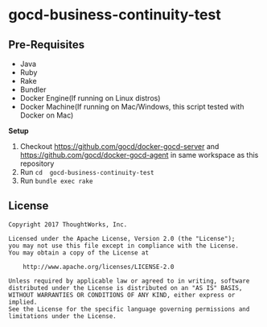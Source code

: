 # gocd-business-continuity-test

## Pre-Requisites
* Java
* Ruby
* Rake
* Bundler
* Docker Engine(If running on Linux distros)
* Docker Machine(If running on Mac/Windows, this script tested with Docker on Mac)


**Setup**

1. Checkout https://github.com/gocd/docker-gocd-server and https://github.com/gocd/docker-gocd-agent in same workspace as this repository
2. Run `cd  gocd-business-continuity-test`
3. Run `bundle exec rake`

## License

```plain
Copyright 2017 ThoughtWorks, Inc.

Licensed under the Apache License, Version 2.0 (the "License");
you may not use this file except in compliance with the License.
You may obtain a copy of the License at

    http://www.apache.org/licenses/LICENSE-2.0

Unless required by applicable law or agreed to in writing, software
distributed under the License is distributed on an "AS IS" BASIS,
WITHOUT WARRANTIES OR CONDITIONS OF ANY KIND, either express or implied.
See the License for the specific language governing permissions and
limitations under the License.
```
